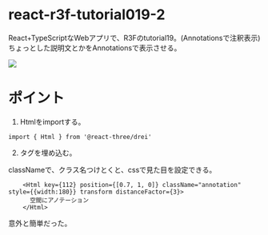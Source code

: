 # react-r3f-tutorial019-2
React+TypeScriptなWebアプリで、R3Fのtutorial19。(Annotationsで注釈表示)
ちょっとした説明文とかをAnnotationsで表示させる。

![](https://storage.googleapis.com/zenn-user-upload/8499782d75f0-20231231.png)

# ポイント
1. Htmlをimportする。
```ts:App.tsx
import { Html } from '@react-three/drei'
```

2. <Html></Html>タグを埋め込む。
classNameで、クラス名つけとくと、cssで見た目を設定できる。
```ts:App.tsx
    <Html key={112} position={[0.7, 1, 0]} className="annotation" style={{width:180}} transform distanceFactor={3}>
      空間にアノテーション
    </Html>
```
意外と簡単だった。
